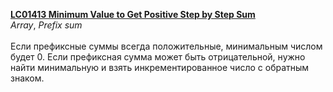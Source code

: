<b><a href="https://leetcode.com/problems/minimum-value-to-get-positive-step-by-step-sum/">LC01413 Minimum Value to Get Positive Step by Step Sum</a></b>
<br><i>Array</i>, <i>Prefix sum</i>
<br><br>
Если префиксные суммы всегда положительные, минимальным числом будет 0. Если префиксная сумма может быть отрицательной, нужно найти минимальную и взять инкрементированное число с обратным знаком.
​